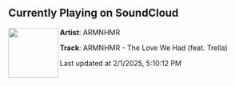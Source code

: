 ## Currently Playing on SoundCloud

[<img align="left" width="100" src="https://i1.sndcdn.com/artworks-eNgkmIX4M5zZPOmw-0RbzCg-t500x500.jpg">](https://soundcloud.com/armnhmr/thelovewehad?in=saxurn/sets/blockbussin)

**Artist**: ARMNHMR 

**Track**: ARMNHMR - The Love We Had (feat. Trella)

Last updated at 2/1/2025, 5:10:12 PM
